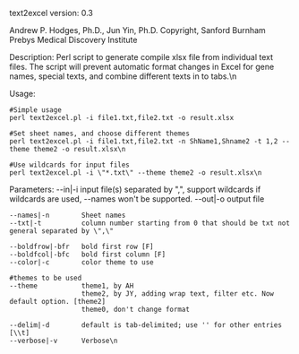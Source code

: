 text2excel
version: 0.3

Andrew P. Hodges, Ph.D., Jun Yin, Ph.D.
Copyright, Sanford Burnham Prebys Medical Discovery Institute

Description: Perl script to generate compile xlsx file from individual text files. The script will prevent automatic format changes in Excel for gene names, special texts, and combine different texts in to tabs.\n

Usage: 

    #Simple usage
    perl text2excel.pl -i file1.txt,file2.txt -o result.xlsx

    #Set sheet names, and choose different themes
    perl text2excel.pl -i file1.txt,file2.txt -n ShName1,Shname2 -t 1,2 --theme theme2 -o result.xlsx\n

    #Use wildcards for input files
    perl text2excel.pl -i \"*.txt\" --theme theme2 -o result.xlsx\n


Parameters:
	--in|-i           input file(s) separated by \",\", support wildcards
                           if wildcards are used, --names won't be supported.
	--out|-o          output file

	--names|-n        Sheet names
	--txt|-t          column number starting from 0 that should be txt not general separated by \",\"

	--boldfrow|-bfr   bold first row [F]
	--boldfcol|-bfc   bold first column [F]
	--color|-c        color theme to use

    #themes to be used
	--theme           theme1, by AH 
                      theme2, by JY, adding wrap text, filter etc. Now default option. [theme2]
                      theme0, don't change format

	--delim|-d        default is tab-delimited; use '' for other entries [\\t]
	--verbose|-v      Verbose\n	
